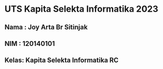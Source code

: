 
# UTS Kapita Selekta Informatika 2023
## Nama : Joy Arta Br Sitinjak
## NIM  : 120140101
## Kelas: Kapita Selekta Informatika RC
